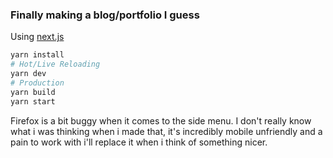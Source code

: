 ### Finally making a blog/portfolio I guess
Using [next.js](https://github.com/zeit/next.js/)
```Bash
yarn install
# Hot/Live Reloading
yarn dev 
# Production
yarn build
yarn start
```
Firefox is a bit buggy when it comes to the side menu.
I don't really know what i was thinking when i made that,
it's incredibly mobile unfriendly and a pain to work with
i'll replace it when i think of something nicer.